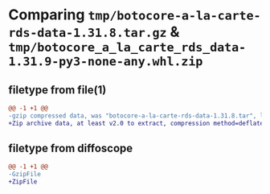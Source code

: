 # Comparing `tmp/botocore-a-la-carte-rds-data-1.31.8.tar.gz` & `tmp/botocore_a_la_carte_rds_data-1.31.9-py3-none-any.whl.zip`

## filetype from file(1)

```diff
@@ -1 +1 @@
-gzip compressed data, was "botocore-a-la-carte-rds-data-1.31.8.tar", last modified: Fri Jul 21 01:21:48 2023, max compression
+Zip archive data, at least v2.0 to extract, compression method=deflate
```

## filetype from diffoscope

```diff
@@ -1 +1 @@
-GzipFile
+ZipFile
```

